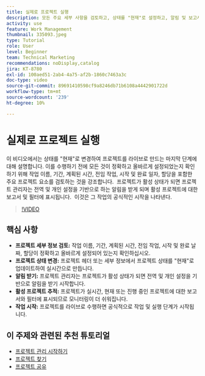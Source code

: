 ```yaml
---
title: 실제로 프로젝트 실행
description: 모든 주요 세부 사항을 검토하고, 상태를 "현재"로 설정하고, 알림 및 보고서가 작업을 공식적으로 시작할 수 있도록 하여 프로젝트를 시작할 준비를 하십시오.
activity: use
feature: Work Management
thumbnail: 335093.jpeg
type: Tutorial
role: User
level: Beginner
team: Technical Marketing
recommendations: noDisplay,catalog
jira: KT-8780
exl-id: 100aed51-2ab4-4a75-af2b-1860c7463a3c
doc-type: video
source-git-commit: 89691410598cf9a8246db71b6108a4442901722d
workflow-type: tm+mt
source-wordcount: '239'
ht-degree: 10%

---
```


# 실제로 프로젝트 실행

이 비디오에서는 상태를 &quot;현재&quot;로 변경하여 프로젝트를 라이브로 만드는 마지막 단계에 대해 설명합니다&#x200B;. 이를 수행하기 전에 모든 것이 정확하고 올바르게 설정되었는지 확인하기 위해 작업 이름, 기간, 계획된 시간, 전임 작업, 시작 및 완료 일자, 할당을 포함한 주요 프로젝트 요소를 검토하는 것을 강조합니다. &#x200B; 프로젝트가 활성 상태가 되면 프로젝트 관리자는 전역 및 개인 설정을 기반으로 하는 알림을 받게 되며 활성 프로젝트에 대한 보고서 및 필터에 표시됩니다. &#x200B; 이것은 그 작업의 공식적인 시작을 나타낸다. &#x200B;

>[!VIDEO](https://video.tv.adobe.com/v/3438995/?quality=12&learn=on&enablevpops&captions=kor)

## 핵심 사항

* **프로젝트 세부 정보 검토:** 작업 이름, 기간, 계획된 시간, 전임 작업, 시작 및 완료 날짜, 할당이 정확하고 올바르게 설정되어 있는지 확인하십시오. &#x200B;
* **프로젝트 상태 변경:** 프로젝트 헤더 또는 세부 정보에서 프로젝트 상태를 &quot;현재&quot;로 업데이트하여 실시간으로 만듭니다. &#x200B;
* **알림 받기:** 프로젝트 관리자는 프로젝트가 활성 상태가 되면 전역 및 개인 설정을 기반으로 알림을 받기 시작합니다. &#x200B;
* **활성 프로젝트 추적:** 프로젝트가 실시간, 현재 또는 진행 중인 프로젝트에 대한 보고서와 필터에 표시되므로 모니터링이 더 쉬워집니다. &#x200B;
* **작업 시작:** 프로젝트를 라이브로 수행하면 공식적으로 작업 및 실행 단계가 시작됩니다. &#x200B;



## 이 주제와 관련된 추천 튜토리얼

* [프로젝트 관리 시작하기](/help/manage-work/projects/getting-started-manage-a-project.md)
* [프로젝트 찾기](/help/manage-work/projects/find-projects.md)
* [프로젝트 공유](/help/manage-work/projects/share-a-project.md)
